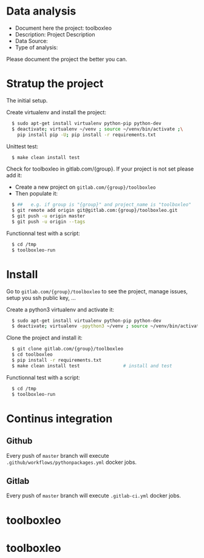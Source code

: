 # Data analysis
- Document here the project: toolboxleo
- Description: Project Description
- Data Source:
- Type of analysis:

Please document the project the better you can.

# Stratup the project

The initial setup.

Create virtualenv and install the project:
```bash
  $ sudo apt-get install virtualenv python-pip python-dev
  $ deactivate; virtualenv ~/venv ; source ~/venv/bin/activate ;\
    pip install pip -U; pip install -r requirements.txt
```

Unittest test:
```bash
  $ make clean install test
```

Check for toolboxleo in gitlab.com/{group}.
If your project is not set please add it:

- Create a new project on `gitlab.com/{group}/toolboxleo`
- Then populate it:

```bash
  $ ##   e.g. if group is "{group}" and project_name is "toolboxleo"
  $ git remote add origin git@gitlab.com:{group}/toolboxleo.git
  $ git push -u origin master
  $ git push -u origin --tags
```

Functionnal test with a script:
```bash
  $ cd /tmp
  $ toolboxleo-run
```
# Install
Go to `gitlab.com/{group}/toolboxleo` to see the project, manage issues,
setup you ssh public key, ...

Create a python3 virtualenv and activate it:
```bash
  $ sudo apt-get install virtualenv python-pip python-dev
  $ deactivate; virtualenv -ppython3 ~/venv ; source ~/venv/bin/activate
```

Clone the project and install it:
```bash
  $ git clone gitlab.com/{group}/toolboxleo
  $ cd toolboxleo
  $ pip install -r requirements.txt
  $ make clean install test                # install and test
```
Functionnal test with a script:
```bash
  $ cd /tmp
  $ toolboxleo-run
``` 

# Continus integration
## Github 
Every push of `master` branch will execute `.github/workflows/pythonpackages.yml` docker jobs.
## Gitlab
Every push of `master` branch will execute `.gitlab-ci.yml` docker jobs.
# toolboxleo
# toolboxleo
